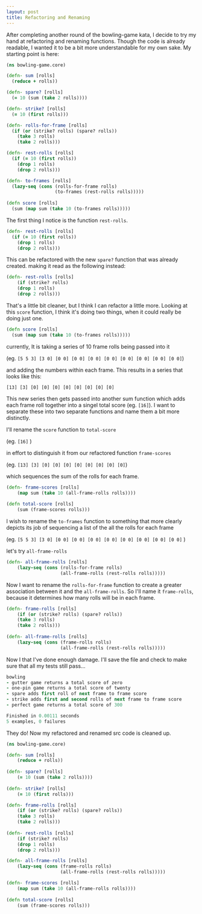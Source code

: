 ```yaml
---
layout: post
title: Refactoring and Renaming
---
```


After completing another round of the bowling-game kata, I decide to try my hand at refactoring and renaming functions. Though the code is already readable, I wanted it to be a bit more understandable for my own sake. My starting point is here:


```clojure
(ns bowling-game.core)

(defn- sum [rolls]
  (reduce + rolls))

(defn- spare? [rolls]
  (= 10 (sum (take 2 rolls))))

(defn- strike? [rolls]
  (= 10 (first rolls)))

(defn- rolls-for-frame [rolls]
  (if (or (strike? rolls) (spare? rolls))
    (take 3 rolls)
    (take 2 rolls)))

(defn- rest-rolls [rolls]
  (if (= 10 (first rolls))
    (drop 1 rolls)
    (drop 2 rolls)))

(defn- to-frames [rolls]
  (lazy-seq (cons (rolls-for-frame rolls)
                  (to-frames (rest-rolls rolls)))))
				  
(defn score [rolls]
  (sum (map sum (take 10 (to-frames rolls)))))
```

The first thing I notice is the function `rest-rolls`. 

```clojure
(defn- rest-rolls [rolls]
  (if (= 10 (first rolls))
    (drop 1 rolls)
    (drop 2 rolls)))
```

This can be refactored with the new `spare?` function that was already created. making it read as the following instead:

```clojure
(defn- rest-rolls [rolls]
	(if (strike? rolls)
	(drop 1 rolls)
	(drop 2 rolls)))
```

That's a little bit cleaner, but I think I can refactor a little more. Looking at this `score` function, I think it's doing two things, when it could really be doing just one.

```clojure
(defn score [rolls]
  (sum (map sum (take 10 (to-frames rolls)))))
```

currently, It is taking a series of 10 frame rolls being passed into it 

(eg. `[5 5 3] [3 0] [0 0] [0 0] [0 0] [0 0] [0 0] [0 0] [0 0] [0 0]`)

and adding the numbers within each frame. This results in a series that looks like this: 

`[13] [3] [0] [0] [0] [0] [0] [0] [0] [0]` 

This new series then gets passed into another sum function which adds each frame roll together into a singel total score (eg. `[16]`). I want to separate these into two separate functions and name them a bit more distinctly.


I'll rename the `score` function to `total-score` 

(eg. `[16]` ) 

in effort to distinguish it from our refactored function `frame-scores` 

(eg. `[13] [3] [0] [0] [0] [0] [0] [0] [0] [0]`) 

which sequences the sum of the rolls for each frame.


```clojure
(defn- frame-scores [rolls]
	(map sum (take 10 (all-frame-rolls rolls))))
						
(defn total-score [rolls]
	(sum (frame-scores rolls)))
```

I wish to rename the `to-frames` function to something that more clearly depicts its job of sequencing a list of the all the rolls for each frame 

(eg. `[5 5 3] [3 0] [0 0] [0 0] [0 0] [0 0] [0 0] [0 0] [0 0] [0 0]` )

let's try `all-frame-rolls`



```clojure
(defn- all-frame-rolls [rolls]
	(lazy-seq (cons (rolls-for-frame rolls)
					(all-frame-rolls (rest-rolls rolls)))))

```
Now I want to rename the `rolls-for-frame` function to create a greater association between it and the `all-frame-rolls`. So I'll name it `frame-rolls`, because it determines how many rolls will be in each frame.


```clojure
(defn- frame-rolls [rolls]
	(if (or (strike? rolls) (spare? rolls))
	(take 3 rolls)
	(take 2 rolls)))
	
(defn- all-frame-rolls [rolls]
	(lazy-seq (cons (frame-rolls rolls)
					(all-frame-rolls (rest-rolls rolls)))))

```

Now I that I've done enough damage. I'll save the file and check to make sure that all my tests still pass...



```clojure
bowling
- gutter game returns a total score of zero
- one-pin game returns a total score of twenty
- spare adds first roll of next frame to frame score
- strike adds first and second rolls of next frame to frame score
- perfect game returns a total score of 300

Finished in 0.00111 seconds
5 examples, 0 failures

```

They do! Now my refactored and renamed src code is cleaned up.


```clojure
(ns bowling-game.core)

(defn- sum [rolls]
	(reduce + rolls))
	
(defn- spare? [rolls]
	(= 10 (sum (take 2 rolls))))
	
(defn- strike? [rolls]
	(= 10 (first rolls)))	

(defn- frame-rolls [rolls]
	(if (or (strike? rolls) (spare? rolls))
	(take 3 rolls)
	(take 2 rolls)))
		
(defn- rest-rolls [rolls]
	(if (strike? rolls)
	(drop 1 rolls)
	(drop 2 rolls)))

(defn- all-frame-rolls [rolls]
	(lazy-seq (cons (frame-rolls rolls)
					(all-frame-rolls (rest-rolls rolls)))))

(defn- frame-scores [rolls]
	(map sum (take 10 (all-frame-rolls rolls))))
						
(defn total-score [rolls]
	(sum (frame-scores rolls)))
```